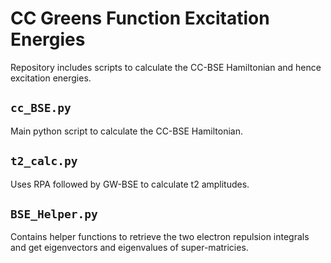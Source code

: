 # CC Greens Function Excitation Energies

Repository includes scripts to calculate the CC-BSE Hamiltonian and hence excitation energies.

## `cc_BSE.py`
Main python script to calculate the CC-BSE Hamiltonian. 

## `t2_calc.py`
Uses RPA followed by GW-BSE to calculate t2 amplitudes. 

## `BSE_Helper.py`
Contains helper functions to retrieve the two electron repulsion integrals and get eigenvectors and eigenvalues of super-matricies.